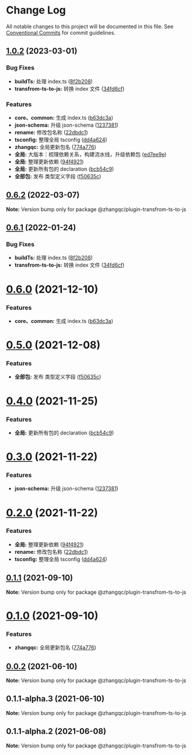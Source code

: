 # Change Log

All notable changes to this project will be documented in this file.
See [Conventional Commits](https://conventionalcommits.org) for commit guidelines.

## [1.0.2](https://github.com/kkaaddff/moon-private/compare/v0.1.1-alpha.15...v1.0.2) (2023-03-01)

### Bug Fixes

- **buildTs:** 处理 index.ts ([8f2b208](https://github.com/kkaaddff/moon-private/commit/8f2b2080b87ed00145e95823496c4d7beb2fd9b0))
- **transfrom-ts-to-js:** 转换 index 文件 ([34fd6cf](https://github.com/kkaaddff/moon-private/commit/34fd6cf006f5227991b80340fa35c610abf1650d))

### Features

- **core、common:** 生成 index.ts ([b63dc3a](https://github.com/kkaaddff/moon-private/commit/b63dc3a50f096b108f254e26e2b0c2677593ceef))
- **json-schema:** 升级 json-schema ([1237381](https://github.com/kkaaddff/moon-private/commit/123738160930f1cd8de4cba7126f75908ed7b737))
- **rename:** 修改包名称 ([22dbdc1](https://github.com/kkaaddff/moon-private/commit/22dbdc1c845efd54035f69a760b7a7c7cfc07fc9))
- **tsconfig:** 整理全局 tsconfig ([dd4a624](https://github.com/kkaaddff/moon-private/commit/dd4a624538ed2e4324287d99671ca2470c23c5cd))
- **zhangqc:** 全局更新包名 ([774a776](https://github.com/kkaaddff/moon-private/commit/774a7768545ace36515d355b47bce97b5205bc65))
- **全局:** 大版本：梳理依赖关系，构建流水线，升级依赖包 ([ed7ee9e](https://github.com/kkaaddff/moon-private/commit/ed7ee9e15f99aafe2c598ac28c0b1a8a5a67e18e))
- **全局:** 整理更新依赖 ([94f4921](https://github.com/kkaaddff/moon-private/commit/94f4921249790f0eb80de0923422704f99ca4377))
- **全局:** 更新所有包的 declaration ([bcb54c9](https://github.com/kkaaddff/moon-private/commit/bcb54c9785b663c9028ee83fde8ebcdfc8a90a4a))
- **全部包:** 发布 类型定义字段 ([f50635c](https://github.com/kkaaddff/moon-private/commit/f50635c06eb5236d6ce9c14137b0b8c30b8b5998))

## [0.6.2](https://github.com/kkaaddff/moon-private/compare/@zhangqc/plugin-transfrom-ts-to-js@0.6.1...@zhangqc/plugin-transfrom-ts-to-js@0.6.2) (2022-03-07)

**Note:** Version bump only for package @zhangqc/plugin-transfrom-ts-to-js

## [0.6.1](https://github.com/kkaaddff/moon-private/compare/@zhangqc/plugin-transfrom-ts-to-js@0.6.0...@zhangqc/plugin-transfrom-ts-to-js@0.6.1) (2022-01-24)

### Bug Fixes

- **buildTs:** 处理 index.ts ([8f2b208](https://github.com/kkaaddff/moon-private/commit/8f2b2080b87ed00145e95823496c4d7beb2fd9b0))
- **transfrom-ts-to-js:** 转换 index 文件 ([34fd6cf](https://github.com/kkaaddff/moon-private/commit/34fd6cf006f5227991b80340fa35c610abf1650d))

# [0.6.0](https://github.com/kkaaddff/moon-private/compare/@zhangqc/plugin-transfrom-ts-to-js@0.5.0...@zhangqc/plugin-transfrom-ts-to-js@0.6.0) (2021-12-10)

### Features

- **core、common:** 生成 index.ts ([b63dc3a](https://github.com/kkaaddff/moon-private/commit/b63dc3a50f096b108f254e26e2b0c2677593ceef))

# [0.5.0](https://github.com/kkaaddff/moon-private/compare/@zhangqc/plugin-transfrom-ts-to-js@0.4.0...@zhangqc/plugin-transfrom-ts-to-js@0.5.0) (2021-12-08)

### Features

- **全部包:** 发布 类型定义字段 ([f50635c](https://github.com/kkaaddff/moon-private/commit/f50635c06eb5236d6ce9c14137b0b8c30b8b5998))

# [0.4.0](https://github.com/kkaaddff/moon-private/compare/@zhangqc/plugin-transfrom-ts-to-js@0.3.0...@zhangqc/plugin-transfrom-ts-to-js@0.4.0) (2021-11-25)

### Features

- **全局:** 更新所有包的 declaration ([bcb54c9](https://github.com/kkaaddff/moon-private/commit/bcb54c9785b663c9028ee83fde8ebcdfc8a90a4a))

# [0.3.0](https://github.com/kkaaddff/moon-private/compare/@zhangqc/plugin-transfrom-ts-to-js@0.2.0...@zhangqc/plugin-transfrom-ts-to-js@0.3.0) (2021-11-22)

### Features

- **json-schema:** 升级 json-schema ([1237381](https://github.com/kkaaddff/moon-private/commit/123738160930f1cd8de4cba7126f75908ed7b737))

# [0.2.0](https://github.com/kkaaddff/moon-private/compare/@zhangqc/plugin-transfrom-ts-to-js@0.1.1...@zhangqc/plugin-transfrom-ts-to-js@0.2.0) (2021-11-22)

### Features

- **全局:** 整理更新依赖 ([94f4921](https://github.com/kkaaddff/moon-private/commit/94f4921249790f0eb80de0923422704f99ca4377))
- **rename:** 修改包名称 ([22dbdc1](https://github.com/kkaaddff/moon-private/commit/22dbdc1c845efd54035f69a760b7a7c7cfc07fc9))
- **tsconfig:** 整理全局 tsconfig ([dd4a624](https://github.com/kkaaddff/moon-private/commit/dd4a624538ed2e4324287d99671ca2470c23c5cd))

## [0.1.1](https://github.com/kkaaddff/moon-private/compare/@zhangqc/plugin-transfrom-ts-to-js@0.1.0...@zhangqc/plugin-transfrom-ts-to-js@0.1.1) (2021-09-10)

**Note:** Version bump only for package @zhangqc/plugin-transfrom-ts-to-js

# [0.1.0](https://github.com/kkaaddff/moon-private/compare/@zhangqc/plugin-transfrom-ts-to-js@0.1.1-alpha.2...@zhangqc/plugin-transfrom-ts-to-js@0.1.0) (2021-09-10)

### Features

- **zhangqc:** 全局更新包名 ([774a776](https://github.com/kkaaddff/moon-private/commit/774a7768545ace36515d355b47bce97b5205bc65))

## [0.0.2](https://github.com/kkaaddff/moon-private/compare/@zhangqc/plugin-transfrom-ts-to-js@0.1.1-alpha.3...@zhangqc/plugin-transfrom-ts-to-js@0.0.2) (2021-06-10)

**Note:** Version bump only for package @zhangqc/plugin-transfrom-ts-to-js

## 0.1.1-alpha.3 (2021-06-10)

**Note:** Version bump only for package @zhangqc/plugin-transfrom-ts-to-js

## 0.1.1-alpha.2 (2021-06-08)

**Note:** Version bump only for package @zhangqc/plugin-transfrom-ts-to-js
